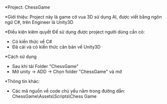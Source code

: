 *Project: ChessGame

*Giới thiệu:
	Project này là game cờ vua 3D sử dụng AI, được viết bằng ngôn ngữ C#, trên Engineer là Unity3D

*Điều kiện kiêm quyết
Để sử dụng được project người dùng cần có:
- Có kiến thức về C#
- Đã cài và có kiến thức căn bản về Unity3D

*Cách sử dụng
- Sau khi tải Folder "ChessGame"
- Mở unity -> ADD -> Chọn folder "ChessGame" và mở

*Thông tin khác:
- Các mã nguồn về code chủ yếu nằm trong đường dẫn: ChessGame\Assets\Scripts\Chess Game

